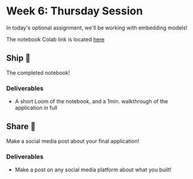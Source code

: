 # Week 6: Thursday Session

In today's optional assignment, we'll be working with embedding models!

The notebook Colab link is located [here](https://colab.research.google.com/drive/1O2AyUyEi2tWKoKP4twNq6eRNjgg1vpB7?usp=sharing)

## Ship 🚢

The completed notebook!

### Deliverables

- A short Loom of the notebook, and a 1min. walkthrough of the application in full

## Share 🚀

Make a social media post about your final application!

### Deliverables

- Make a post on any social media platform about what you built!
